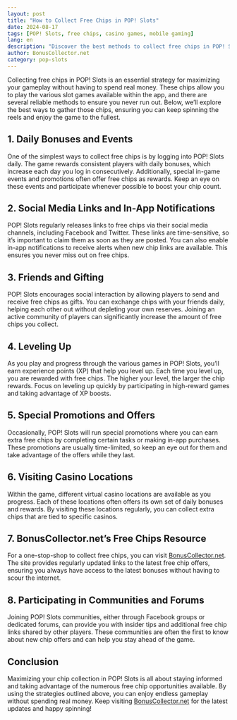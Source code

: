 ```yaml
---
layout: post  
title: "How to Collect Free Chips in POP! Slots"  
date: 2024-08-17  
tags: [POP! Slots, free chips, casino games, mobile gaming]  
lang: en  
description: "Discover the best methods to collect free chips in POP! Slots, maximize your gameplay, and keep the reels spinning without spending real money."  
author: BonusCollector.net  
category: pop-slots
---
```


Collecting free chips in POP! Slots is an essential strategy for maximizing your gameplay without having to spend real money. These chips allow you to play the various slot games available within the app, and there are several reliable methods to ensure you never run out. Below, we’ll explore the best ways to gather those chips, ensuring you can keep spinning the reels and enjoy the game to the fullest.

## 1. **Daily Bonuses and Events**

One of the simplest ways to collect free chips is by logging into POP! Slots daily. The game rewards consistent players with daily bonuses, which increase each day you log in consecutively. Additionally, special in-game events and promotions often offer free chips as rewards. Keep an eye on these events and participate whenever possible to boost your chip count.

## 2. **Social Media Links and In-App Notifications**

POP! Slots regularly releases links to free chips via their social media channels, including Facebook and Twitter. These links are time-sensitive, so it’s important to claim them as soon as they are posted. You can also enable in-app notifications to receive alerts when new chip links are available. This ensures you never miss out on free chips.

## 3. **Friends and Gifting**

POP! Slots encourages social interaction by allowing players to send and receive free chips as gifts. You can exchange chips with your friends daily, helping each other out without depleting your own reserves. Joining an active community of players can significantly increase the amount of free chips you collect.

## 4. **Leveling Up**

As you play and progress through the various games in POP! Slots, you’ll earn experience points (XP) that help you level up. Each time you level up, you are rewarded with free chips. The higher your level, the larger the chip rewards. Focus on leveling up quickly by participating in high-reward games and taking advantage of XP boosts.

## 5. **Special Promotions and Offers**

Occasionally, POP! Slots will run special promotions where you can earn extra free chips by completing certain tasks or making in-app purchases. These promotions are usually time-limited, so keep an eye out for them and take advantage of the offers while they last.

## 6. **Visiting Casino Locations**

Within the game, different virtual casino locations are available as you progress. Each of these locations often offers its own set of daily bonuses and rewards. By visiting these locations regularly, you can collect extra chips that are tied to specific casinos.

## 7. **BonusCollector.net’s Free Chips Resource**

For a one-stop-shop to collect free chips, you can visit [BonusCollector.net](https://bonuscollector.net/pop-slots-free-chips/). The site provides regularly updated links to the latest free chip offers, ensuring you always have access to the latest bonuses without having to scour the internet.

## 8. **Participating in Communities and Forums**

Joining POP! Slots communities, either through Facebook groups or dedicated forums, can provide you with insider tips and additional free chip links shared by other players. These communities are often the first to know about new chip offers and can help you stay ahead of the game.

## Conclusion

Maximizing your chip collection in POP! Slots is all about staying informed and taking advantage of the numerous free chip opportunities available. By using the strategies outlined above, you can enjoy endless gameplay without spending real money. Keep visiting [BonusCollector.net](https://bonuscollector.net/pop-slots-free-chips/) for the latest updates and happy spinning!